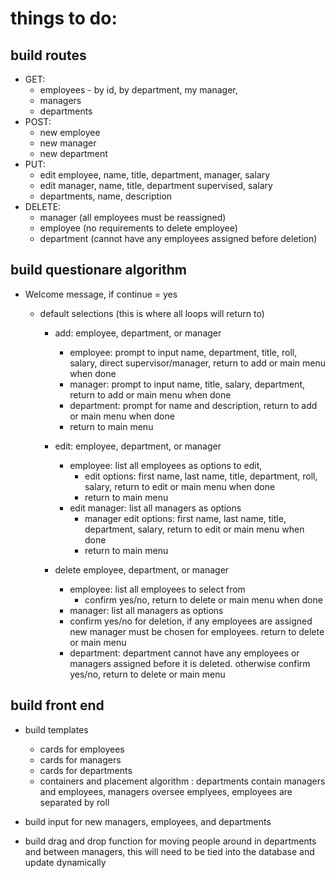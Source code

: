 # things to do:

## build routes

 - GET:
    - employees - by id, by department, my manager, 
    - managers
    - departments
 - POST:
    - new employee
    - new manager
    - new department
 - PUT:
    - edit employee, name, title, department, manager, salary
    - edit manager, name, title, department supervised, salary
    - departments, name, description
 - DELETE:
    - manager (all employees must be reassigned)
    - employee (no requirements to delete employee)
    - department (cannot have any employees assigned before deletion)

## build questionare algorithm

  - Welcome message, if continue = yes
    - default selections (this is where all loops will return to)

      - add: employee, department, or manager
        - employee: prompt to input name, department, title, roll, salary, direct supervisor/manager, return to add or main menu when done
        - manager: prompt to input name, title, salary, department, return to add or main menu when done
        - department: prompt for name and description, return to add or main menu when done
        - return to main menu 

      - edit: employee, department, or manager
        - employee: list all employees as options to edit,
          - edit options: first name, last name, title, department, roll, salary, return to edit or main menu when done
          - return to main menu
        - edit manager: list all managers as options
          - manager edit options: first name, last name, title, department, salary, return to edit or main menu when done
          - return to main menu 

      - delete employee, department, or manager
        - employee: list all employees to select from
          - confirm yes/no, return to delete or main menu when done
        - manager: list all managers as options
         - confirm yes/no for deletion, if any employees are assigned new manager must be chosen for employees. return to delete or main menu
        - department: department cannot have any employees or managers assigned before it is deleted. otherwise confirm yes/no, return to delete or main menu

## build front end 

- build templates
  - cards for employees
  - cards for managers
  - cards for departments
  - containers and placement algorithm : departments contain managers and employees, managers oversee emplyees, employees are separated by roll

- build input for new managers, employees, and departments

- build drag and drop function for moving people around in departments and between managers, this will need to be tied into the database and update dynamically
